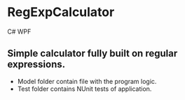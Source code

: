 # RegExpCalculator
C# WPF

## Simple calculator fully built on regular expressions. ##

- Model folder contain file with the program logic.
- Test folder contains NUnit tests of application.
